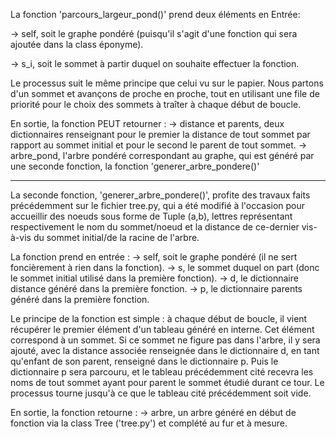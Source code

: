 La fonction 'parcours_largeur_pond()' prend deux éléments en Entrée:

  -> self, soit le graphe pondéré (puisqu'il s'agit d'une fonction qui sera ajoutée dans la class éponyme).
  
  -> s_i, soit le sommet à partir duquel on souhaite effectuer la fonction.
  

Le processus suit le même principe que celui vu sur le papier. Nous partons d'un sommet et avançons de proche en proche, tout en utilisant une file de priorité pour le choix des sommets à traîter à chaque début de boucle.


En sortie, la fonction PEUT retourner :
  -> distance et parents, deux dictionnaires renseignant pour le premier la distance de tout sommet par rapport au sommet initial et pour le second le parent de tout sommet.
  -> arbre_pond, l'arbre pondéré correspondant au graphe, qui est généré par une seconde fonction, la fonction 'generer_arbre_pondere()'
  
  
---------------

La seconde fonction, 'generer_arbre_pondere()', profite des travaux faits précédemment sur le fichier tree.py, qui a été modifié à l'occasion pour accueillir des noeuds sous forme de Tuple (a,b), lettres représentant respectivement le nom du sommet/noeud et la distance de ce-dernier vis-à-vis du sommet initial/de la racine de l'arbre.

La fonction prend en entrée :
  -> self, soit le graphe pondéré (il ne sert foncièrement à rien dans la fonction).
  -> s, le sommet duquel on part (donc le sommet initial utilisé dans la première fonction).
  -> d, le dictionnaire distance généré dans la première fonction.
  -> p, le dictionnaire parents généré dans la première fonction.
  
  
Le principe de la fonction est simple : à chaque début de boucle, il vient récupérer le premier élément d'un tableau généré en interne. Cet élément correspond à un sommet. Si ce sommet ne figure pas dans l'arbre, il y sera ajouté, avec la distance associée renseignée dans le dictionnaire d, en tant qu'enfant de son parent, renseigné dans le dictionnaire p. Puis le dictionnaire p sera parcouru, et le tableau précédemment cité recevra les noms de tout sommet ayant pour parent le sommet étudié durant ce tour.
Le processus tourne jusqu'à ce que le tableau cité précédemment soit vide.


En sortie, la fonction retourne :
  -> arbre, un arbre généré en début de fonction via la class Tree ('tree.py') et complété au fur et à mesure.
